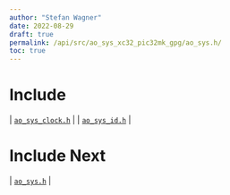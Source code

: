 ```yaml
---
author: "Stefan Wagner"
date: 2022-08-29
draft: true
permalink: /api/src/ao_sys_xc32_pic32mk_gpg/ao_sys.h/
toc: true
---
```


# Include

| [`ao_sys_clock.h`](ao_sys_clock.h.md) |
| [`ao_sys_id.h`](ao_sys_id.h.md) |

# Include Next

| [`ao_sys.h`](../ao_sys_xc32_pic32mk/ao_sys.h.md) |
